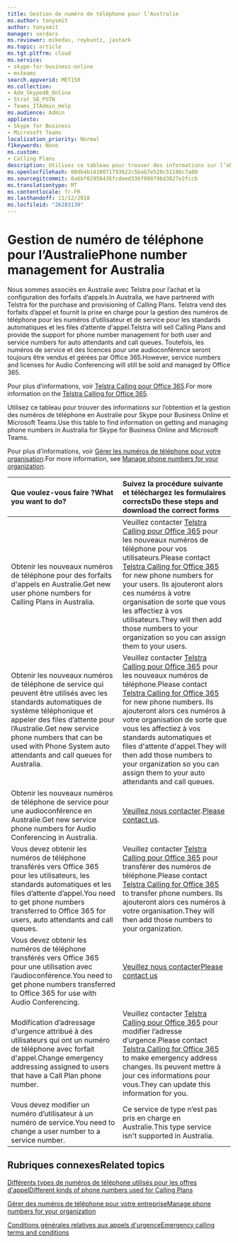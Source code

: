 ```yaml
---
title: Gestion de numéro de téléphone pour l’Australie
ms.author: tonysmit
author: tonysmit
manager: serdars
ms.reviewer: mikedav, roykuntz, jastark
ms.topic: article
ms.tgt.pltfrm: cloud
ms.service:
- skype-for-business-online
- msteams
search.appverid: MET150
ms.collection:
- Adm_Skype4B_Online
- Strat_SB_PSTN
- Teams_ITAdmin_Help
ms.audience: Admin
appliesto:
- Skype for Business
- Microsoft Teams
localization_priority: Normal
f1keywords: None
ms.custom:
- Calling Plans
description: Utilisez ce tableau pour trouver des informations sur l’obtention et la gestion des numéros de téléphone en Australie pour Skype pour Business Online et Microsoft Teams.
ms.openlocfilehash: 88db4b1410071793622c5bab7e528c51180c7a80
ms.sourcegitcommit: 8a6bf02958436fcdeed336f09079bd3827e2fccb
ms.translationtype: MT
ms.contentlocale: fr-FR
ms.lasthandoff: 11/12/2018
ms.locfileid: "26283130"
---
```

# <a name="phone-number-management-for-australia"></a><span data-ttu-id="97c80-103">Gestion de numéro de téléphone pour l’Australie</span><span class="sxs-lookup"><span data-stu-id="97c80-103">Phone number management for Australia</span></span>
<span data-ttu-id="97c80-104">Nous sommes associés en Australie avec Telstra pour l’achat et la configuration des forfaits d’appels.</span><span class="sxs-lookup"><span data-stu-id="97c80-104">In Australia, we have partnered with Telstra for the purchase and provisioning of Calling Plans.</span></span> <span data-ttu-id="97c80-105">Telstra vend des forfaits d’appel et fournit la prise en charge pour la gestion des numéros de téléphone pour les numéros d’utilisateur et de service pour les standards automatiques et les files d’attente d'appel.</span><span class="sxs-lookup"><span data-stu-id="97c80-105">Telstra will sell Calling Plans and provide the support for phone number management for both user and service numbers for auto attendants and call queues.</span></span> <span data-ttu-id="97c80-106">Toutefois, les numéros de service et des licences pour une audioconférence seront toujours être vendus et gérées par Office 365.</span><span class="sxs-lookup"><span data-stu-id="97c80-106">However, service numbers and licenses for Audio Conferencing will still be sold and managed by Office 365.</span></span>

<span data-ttu-id="97c80-107">Pour plus d’informations, voir [Telstra Calling pour Office 365](https://aka.ms/TelstraVoicePlan).</span><span class="sxs-lookup"><span data-stu-id="97c80-107">For more information on the [Telstra Calling for Office 365](https://aka.ms/TelstraVoicePlan).</span></span>

<span data-ttu-id="97c80-108">Utilisez ce tableau pour trouver des informations sur l’obtention et la gestion des numéros de téléphone en Australie pour Skype pour Business Online et Microsoft Teams.</span><span class="sxs-lookup"><span data-stu-id="97c80-108">Use this table to find information on getting and managing phone numbers in Australia for Skype for Business Online and Microsoft Teams.</span></span>

<span data-ttu-id="97c80-109">Pour plus d’informations, voir [Gérer les numéros de téléphone pour votre organisation](manage-phone-numbers-for-your-organization.md).</span><span class="sxs-lookup"><span data-stu-id="97c80-109">For more information, see  [Manage phone numbers for your organization](manage-phone-numbers-for-your-organization.md).</span></span>
  
|<span data-ttu-id="97c80-110">**Que voulez-vous faire ?**</span><span class="sxs-lookup"><span data-stu-id="97c80-110">**What you want to do?**</span></span>|<span data-ttu-id="97c80-111">**Suivez la procédure suivante et téléchargez les formulaires corrects**</span><span class="sxs-lookup"><span data-stu-id="97c80-111">**Do these steps and download the correct forms**</span></span>|
|:-----|:-----|
|<span data-ttu-id="97c80-112">Obtenir les nouveaux numéros de téléphone pour des forfaits d'appels en Australie.</span><span class="sxs-lookup"><span data-stu-id="97c80-112">Get new user phone numbers for Calling Plans in Australia.</span></span>   <br/> |<span data-ttu-id="97c80-113">Veuillez contacter [Telstra Calling pour Office 365](https://aka.ms/TelstraVoicePlan) pour les nouveaux numéros de téléphone pour vos utilisateurs.</span><span class="sxs-lookup"><span data-stu-id="97c80-113">Please contact [Telstra Calling for Office 365](https://aka.ms/TelstraVoicePlan) for new phone numbers for your users.</span></span> <span data-ttu-id="97c80-114">Ils ajouteront alors ces numéros à votre organisation de sorte que vous les affectiez à vos utilisateurs.</span><span class="sxs-lookup"><span data-stu-id="97c80-114">They will then add those numbers to your organization so you can assign them to your users.</span></span> <br/>
|<span data-ttu-id="97c80-115">Obtenir les nouveaux numéros de téléphone de service qui peuvent être utilisés avec les standards automatiques de système téléphonique et appeler des files d’attente pour l’Australie.</span><span class="sxs-lookup"><span data-stu-id="97c80-115">Get new service phone numbers that can be used with Phone System auto attendants and call queues for Australia.</span></span> <br/> |<span data-ttu-id="97c80-116">Veuillez contacter [Telstra Calling pour Office 365](https://aka.ms/TelstraVoicePlan) pour les nouveaux numéros de téléphone.</span><span class="sxs-lookup"><span data-stu-id="97c80-116">Please contact [Telstra Calling for Office 365](https://aka.ms/TelstraVoicePlan) for new phone numbers.</span></span> <span data-ttu-id="97c80-117">Ils ajouteront alors ces numéros à votre organisation de sorte que vous les affectiez à vos standards automatiques et files d'attente d'appel.</span><span class="sxs-lookup"><span data-stu-id="97c80-117">They will then add those numbers to your organization so you can assign them to your auto attendants and call queues.</span></span> <br/>|
|<span data-ttu-id="97c80-118">Obtenir les nouveaux numéros de téléphone de service pour une audioconférence en Australie.</span><span class="sxs-lookup"><span data-stu-id="97c80-118">Get new service phone numbers for Audio Conferencing in Australia.</span></span>   <br/> |<span data-ttu-id="97c80-119">[Veuillez nous contacter](mailto:ptnapac@microsoft.com).</span><span class="sxs-lookup"><span data-stu-id="97c80-119">[Please contact us](mailto:ptnapac@microsoft.com).</span></span>|
|<span data-ttu-id="97c80-120">Vous devez obtenir les numéros de téléphone transférés vers Office 365 pour les utilisateurs, les standards automatiques et les files d’attente d’appel.</span><span class="sxs-lookup"><span data-stu-id="97c80-120">You need to get phone numbers transferred to Office 365 for users, auto attendants and call queues.</span></span>  <br/> |<span data-ttu-id="97c80-121">Veuillez contacter [Telstra Calling pour Office 365](https://aka.ms/TelstraVoicePlan) pour transférer des numéros de téléphone.</span><span class="sxs-lookup"><span data-stu-id="97c80-121">Please contact [Telstra Calling for Office 365](https://aka.ms/TelstraVoicePlan) to transfer phone numbers.</span></span> <span data-ttu-id="97c80-122">Ils ajouteront alors ces numéros à votre organisation.</span><span class="sxs-lookup"><span data-stu-id="97c80-122">They will then add those numbers to your organization.</span></span>  <br/> |
|<span data-ttu-id="97c80-123">Vous devez obtenir les numéros de téléphone transférés vers Office 365 pour une utilisation avec l’audioconférence.</span><span class="sxs-lookup"><span data-stu-id="97c80-123">You need to get phone numbers transferred to Office 365 for use with Audio Conferencing.</span></span>  |[<span data-ttu-id="97c80-124">Veuillez nous contacter</span><span class="sxs-lookup"><span data-stu-id="97c80-124">Please contact us</span></span>](mailto:ptnapac@microsoft.com) |
|<span data-ttu-id="97c80-125">Modification d’adressage d'urgence attribué à des utilisateurs qui ont un numéro de téléphone avec forfait d'appel.</span><span class="sxs-lookup"><span data-stu-id="97c80-125">Change emergency addressing assigned to users that have a Call Plan phone number.</span></span> |<span data-ttu-id="97c80-126">Veuillez contacter [Telstra Calling pour Office 365](https://aka.ms/TelstraVoicePlan) pour modifier l’adresse d’urgence.</span><span class="sxs-lookup"><span data-stu-id="97c80-126">Please contact [Telstra Calling for Office 365](https://aka.ms/TelstraVoicePlan) to make emergency address changes.</span></span> <span data-ttu-id="97c80-127">Ils peuvent mettre à jour ces informations pour vous.</span><span class="sxs-lookup"><span data-stu-id="97c80-127">They can update this information for you.</span></span>|
|<span data-ttu-id="97c80-128">Vous devez modifier un numéro d’utilisateur à un numéro de service.</span><span class="sxs-lookup"><span data-stu-id="97c80-128">You need to change a user number to a service number.</span></span> |<span data-ttu-id="97c80-129">Ce service de type n’est pas pris en charge en Australie.</span><span class="sxs-lookup"><span data-stu-id="97c80-129">This type service isn't supported in Australia.</span></span>

## <a name="related-topics"></a><span data-ttu-id="97c80-130">Rubriques connexes</span><span class="sxs-lookup"><span data-stu-id="97c80-130">Related topics</span></span>

[<span data-ttu-id="97c80-131">Différents types de numéros de téléphone utilisés pour les offres d'appel</span><span class="sxs-lookup"><span data-stu-id="97c80-131">Different kinds of phone numbers used for Calling Plans</span></span>](../different-kinds-of-phone-numbers-used-for-calling-plans.md)

[<span data-ttu-id="97c80-132">Gérer des numéros de téléphone pour votre entreprise</span><span class="sxs-lookup"><span data-stu-id="97c80-132">Manage phone numbers for your organization</span></span>](manage-phone-numbers-for-your-organization.md)

[<span data-ttu-id="97c80-133">Conditions générales relatives aux appels d'urgence</span><span class="sxs-lookup"><span data-stu-id="97c80-133">Emergency calling terms and conditions</span></span>](../emergency-calling-terms-and-conditions.md)
